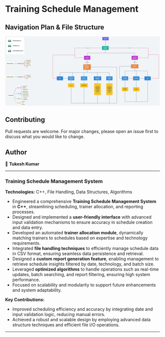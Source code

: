 # Training Schedule Management


## Navigation Plan & File Structure

<img src="https://github.com/Tukesh1/Training-Schedule-Management-System/blob/main/Project_Flies/docs/navigation_plan1.png" alt="">


## Contributing
Pull requests are welcome. For major changes, please open an issue first to discuss what you would like to change.

## Author

👤 **Tukesh Kumar**

---

### **Training Schedule Management System**  
**Technologies:** C++, File Handling, Data Structures, Algorithms  

- Engineered a comprehensive **Training Schedule Management System** in **C++**, streamlining scheduling, trainer allocation, and reporting processes.  
- Designed and implemented a **user-friendly interface** with advanced input validation mechanisms to ensure accuracy in schedule creation and data entry.  
- Developed an automated **trainer allocation module**, dynamically matching trainers to schedules based on expertise and technology requirements.  
- Integrated **file handling techniques** to efficiently manage schedule data in CSV format, ensuring seamless data persistence and retrieval.  
- Designed a **custom report generation feature**, enabling management to retrieve schedule insights filtered by date, technology, and batch size.  
- Leveraged **optimized algorithms** to handle operations such as real-time updates, batch searching, and report filtering, ensuring high system performance.  
- Focused on scalability and modularity to support future enhancements and system adaptability.  

**Key Contributions:**  
- Improved scheduling efficiency and accuracy by integrating date and input validation logic, reducing manual errors.  
- Achieved a robust and scalable design by employing advanced data structure techniques and efficient file I/O operations.  

---
